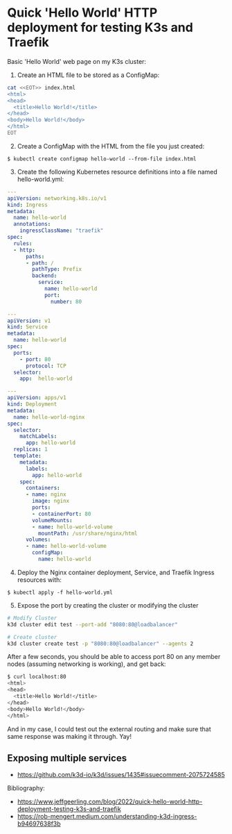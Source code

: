 
# Quick 'Hello World' HTTP deployment for testing K3s and Traefik

Basic 'Hello World' web page on my K3s cluster:

1. Create an HTML file to be stored as a ConfigMap:

```bash
cat <<EOT>> index.html
<html>
<head>
  <title>Hello World!</title>
</head>
<body>Hello World!</body>
</html>
EOT
```

2. Create a ConfigMap with the HTML from the file you just created:

`$ kubectl create configmap hello-world --from-file index.html`

3. Create the following Kubernetes resource definitions into a file named hello-world.yml:

```yaml
---
apiVersion: networking.k8s.io/v1
kind: Ingress
metadata:
  name: hello-world
  annotations:
    ingressClassName: "traefik"
spec:
  rules:
  - http:
      paths:
      - path: /
        pathType: Prefix
        backend:
          service:
            name: hello-world
            port:
              number: 80

---
apiVersion: v1
kind: Service
metadata:
  name: hello-world
spec:
  ports:
    - port: 80
      protocol: TCP
  selector:
    app:  hello-world

---
apiVersion: apps/v1
kind: Deployment
metadata:
  name: hello-world-nginx
spec:
  selector:
    matchLabels:
      app: hello-world
  replicas: 1
  template:
    metadata:
      labels:
        app: hello-world
    spec:
      containers:
      - name: nginx
        image: nginx
        ports:
        - containerPort: 80
        volumeMounts:
        - name: hello-world-volume
          mountPath: /usr/share/nginx/html
      volumes:
      - name: hello-world-volume
        configMap:
          name: hello-world
```

4. Deploy the Nginx container deployment, Service, and Traefik Ingress resources with:


`$ kubectl apply -f hello-world.yml`

5. Expose the port by creating the cluster or modifying the cluster

```bash
# Modify Cluster
k3d cluster edit test --port-add "8080:80@loadbalancer"

# Create cluster
k3d cluster create test -p "8080:80@loadbalancer" --agents 2
```

After a few seconds, you should be able to access port 80 on any member nodes (assuming networking is working), and get back:

```bash
$ curl localhost:80
<html>
<head>
  <title>Hello World!</title>
</head>
<body>Hello World!</body>
</html>
```

And in my case, I could test out the external routing and make sure that same response was making it through. Yay!

## Exposing multiple services

- https://github.com/k3d-io/k3d/issues/1435#issuecomment-2075724585

Bibliography:
- https://www.jeffgeerling.com/blog/2022/quick-hello-world-http-deployment-testing-k3s-and-traefik
- https://rob-mengert.medium.com/understanding-k3d-ingress-b94697638f3b